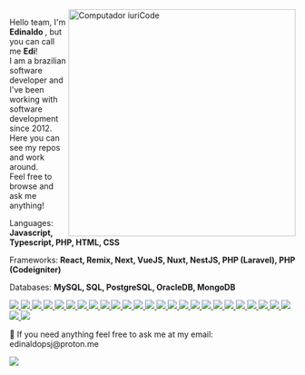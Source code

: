 <img src="https://raw.githubusercontent.com/MicaelliMedeiros/micaellimedeiros/master/image/computer-illustration.png" min-width="400px" max-width="400px" width="400px" align="right" alt="Computador iuriCode">

<p align="left"> 
  Hello team, I'm <strong> Edinaldo </strong>, but you can call me <strong>Edi</strong>!
  <br>
  I am a  brazilian software developer and I've been working with software development since 2012.
  Here you can see my repos and work around.
  </br>
  Feel free to browse and ask me anything!
  <br />
</p>

<p align="left">
  Languages: <strong>Javascript, Typescript, PHP, HTML, CSS</strong>
</p>

<p align="left">
  Frameworks: <strong>React, Remix, Next, VueJS, Nuxt, NestJS, PHP (Laravel), PHP (Codeigniter)</strong>
</p>

<p align="left">
  Databases: <strong>MySQL, SQL, PostgreSQL, OracleDB, MongoDB</strong>
</p>

<p>
  <a href="https://skillicons.dev">
    <img src="https://skillicons.dev/icons?i=git" />
  </a>
  <a href="https://skillicons.dev">
    <img src="https://skillicons.dev/icons?i=github" />
  </a>
  <a href="https://skillicons.dev">
    <img src="https://skillicons.dev/icons?i=gitlab" />
  </a>
  <a href="https://skillicons.dev">
    <img src="https://skillicons.dev/icons?i=js" />
  </a>

  <a href="https://skillicons.dev">
    <img src="https://skillicons.dev/icons?i=ts" />
  </a>

  <a href="https://skillicons.dev">
    <img src="https://skillicons.dev/icons?i=nodejs" />
  </a>

  <a href="https://skillicons.dev">
    <img src="https://skillicons.dev/icons?i=express" />
  </a>

  <a href="https://skillicons.dev">
    <img src="https://skillicons.dev/icons?i=nestjs" />
  </a>

  <a href="https://skillicons.dev">
    <img src="https://skillicons.dev/icons?i=bootstrap" />
  </a>

  <a href="https://skillicons.dev">
    <img src="https://skillicons.dev/icons?i=css" />
  </a>

  <a href="https://skillicons.dev">
    <img src="https://skillicons.dev/icons?i=html" />
  </a>

  <a href="https://skillicons.dev">
    <img src="https://skillicons.dev/icons?i=materialui" />
  </a>

  <a href="https://skillicons.dev">
    <img src="https://skillicons.dev/icons?i=react" />
  </a>

  <a href="https://skillicons.dev">
    <img src="https://skillicons.dev/icons?i=redux" />
  </a>

  <a href="https://skillicons.dev">
    <img src="https://skillicons.dev/icons?i=nextjs" />
  </a>

  <a href="https://skillicons.dev">
    <img src="https://skillicons.dev/icons?i=vue" />
  </a>

  <a href="https://skillicons.dev">
    <img src="https://skillicons.dev/icons?i=nuxtjs" />
  </a>

  <a href="https://skillicons.dev">
    <img src="https://skillicons.dev/icons?i=graphql" />
  </a>

  <a href="https://skillicons.dev">
    <img src="https://skillicons.dev/icons?i=jquery" />
  </a>

  <a href="https://skillicons.dev">
    <img src="https://skillicons.dev/icons?i=laravel" />
  </a>

  <a href="https://skillicons.dev">
    <img src="https://skillicons.dev/icons?i=linux" />
  </a>

  <a href="https://skillicons.dev">
    <img src="https://skillicons.dev/icons?i=mongodb" />
  </a>

  <a href="https://skillicons.dev">
    <img src="https://skillicons.dev/icons?i=mysql" />
  </a>

  <a href="https://skillicons.dev">
    <img src="https://skillicons.dev/icons?i=postgres" />
  </a>

  <a href="https://skillicons.dev">
    <img src="https://skillicons.dev/icons?i=prisma" />
  </a>

  <a href="https://skillicons.dev">
    <img src="https://skillicons.dev/icons?i=supabase" />
  </a>

  <a href="https://skillicons.dev">
    <img src="https://skillicons.dev/icons?i=tailwind" />
  </a>
</p>

<p align="left">
  💌 If you need anything feel free to ask me at my email: edinaldopsj@proton.me
</p>

<p align="left">
  <a href="#" alt="Linkedin">
  <img src="https://img.shields.io/badge/-Linkedin-0e76a8?style=flat-square&logo=Linkedin&logoColor=white&link=https://www.linkedin.com/in/edinaldopsj/" /></a>
</p>  